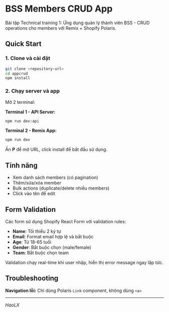 # BSS Members CRUD App

Bài tập Technical training 1: Ứng dụng quản lý thành viên BSS - CRUD operations cho members với Remix + Shopify Polaris.

## Quick Start

### 1. Clone và cài đặt

```bash
git clone <repository-url>
cd appcrud
npm install
```

### 2. Chạy server và app

Mở 2 terminal:

**Terminal 1 - API Server:**

```bash
npm run dev:api
```

**Terminal 2 - Remix App:**

```bash
npm run dev
```

Ấn **P** để mở URL, click install để bắt đầu sử dụng.

## Tính năng

- Xem danh sách members (có pagination)
- Thêm/sửa/xóa member
- Bulk actions (duplicate/delete nhiều members)
- Click vào tên để edit

## Form Validation

Các form sử dụng Shopify React Form với validation rules:

- **Name**: Tối thiểu 2 ký tự
- **Email**: Format email hợp lệ và bắt buộc
- **Age**: Từ 18-65 tuổi
- **Gender**: Bắt buộc chọn (male/female)
- **Team**: Bắt buộc chọn team

Validation chạy real-time khi user nhập, hiển thị error message ngay lập tức.

## Troubleshooting

**Navigation lỗi:** Chỉ dùng Polaris `Link` component, không dùng `<a>`

---

_HaoLX_
